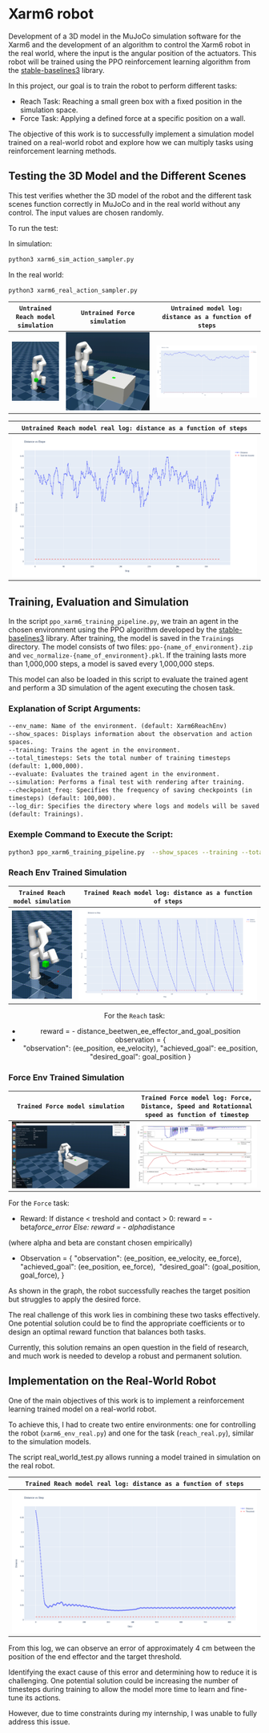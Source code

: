 # Xarm6 robot

Development of a 3D model in the MuJoCo simulation software for the Xarm6 and the development of an algorithm to control the Xarm6 robot in the real world, where the input is the angular position of the actuators. This robot will be trained using the PPO reinforcement learning algorithm from the [stable-baselines3](https://github.com/DLR-RM/stable-baselines3) library. 


In this project, our goal is to train the robot to perform different tasks:

- Reach Task: Reaching a small green box with a fixed position in the simulation space.
- Force Task: Applying a defined force at a specific position on a wall.

The objective of this work is to successfully implement a simulation model trained on a real-world robot and explore how we can multiply tasks using reinforcement learning methods.

## Testing the 3D Model and the Different Scenes

This test verifies whether the 3D model of the robot and the different task scenes function correctly in MuJoCo and in the real world without any control. The input values are chosen randomly.

To run the test:

In simulation:
```bash
python3 xarm6_sim_action_sampler.py 
```
In the real world:
```bash
python3 xarm6_real_action_sampler.py
```

<div align="center">

`Untrained Reach model simulation` | `Untrained Force simulation`| `Untrained model log: distance as a function of steps`|
|:------------------------:|:------------------------:|:------------------------:|
<img src="/Pictures/Xarm6/xarm6_sim_Reach_untrained.gif" alt="" width="230"/> | <img src="/Pictures/Xarm6/xarm6_sim_Force_untrained.gif" alt="" width=""/>| <img src="/Pictures/Xarm6/xarm6_sim_Reach_log_untrained.png" />

</div> 

<div align="center">

`Untrained Reach model real log: distance as a function of steps`|
|:------------------------:|
<img src="/Pictures/Xarm6/xarm6_real_Reach_untrained.png" alt="" width=""/>|

</div>


## Training, Evaluation and Simulation

In the script `ppo_xarm6_training_pipeline.py`, we train an agent in the chosen environment using the PPO algorithm developed by the [stable-baselines3](https://github.com/DLR-RM/stable-baselines3) library. After training, the model is saved in the `Trainings` directory. The model consists of two files: `ppo-{name_of_environment}.zip` and `vec_normalize-{name_of_environment}.pkl`. If the training lasts more than 1,000,000 steps, a model is saved every 1,000,000 steps.

This model can also be loaded in this script to evaluate the trained agent and perform a 3D simulation of the agent executing the chosen task.

### Explanation of Script Arguments:
    
    --env_name: Name of the environment. (default: Xarm6ReachEnv)
    --show_spaces: Displays information about the observation and action spaces.
    --training: Trains the agent in the environment.
    --total_timesteps: Sets the total number of training timesteps (default: 1,000,000).
    --evaluate: Evaluates the trained agent in the environment.
    --simulation: Performs a final test with rendering after training.
    --checkpoint_freq: Specifies the frequency of saving checkpoints (in timesteps) (default: 100,000).
    --log_dir: Specifies the directory where logs and models will be saved (default: Trainings).

### Exemple Command to Execute the Script: 

```bash
python3 ppo_xarm6_training_pipeline.py  --show_spaces --training --total_timesteps 2000000 --evaluate --simulation 
```

### Reach Env Trained Simulation 

<div align="center">

`Trained Reach model simulation`|`Trained Reach model log: distance as a function of steps`|
|:------------------------:|:------------------------:| 
<img src="/Pictures/Xarm6/xarm6_sim_Reach_trained.gif" alt="" width="230"/>| <img src="/Pictures/Xarm6/xarm6_sim_Reach_log_trained.png" />

For the `Reach` task: 

- reward = - distance_beetwen_ee_effector_and_goal_position
- observation = {​  
                    "observation": (ee_position, ee_velocity),​
                    "achieved_goal": ee_position,​
                    "desired_goal": goal_position
                ​}

</div>

### Force Env Trained Simulation

<div align="center">

`Trained Force model simulation`| `Trained Force model log: Force, Distance, Speed and Rotationnal speed as function of timestep`|
|:------------------------:|:------------------------:| 
<img src="/Pictures/Xarm6/xarm6_sim_Force_trained.gif"/>| <img src="/Pictures/Xarm6/xarm6_sim_Force_log_trained.png"/>

</div>

For the `Force` task:

- Reward:   If distance < treshold and contact > 0:​
                reward = - beta*force_error​
            Else:​
                reward = - alpha*distance​

(where alpha and beta are constant chosen empirically)

- Observation = {​
                    "observation": (ee_position, ee_velocity, ee_force),​
                    "achieved_goal": (ee_position, ee_force),  ​
                    "desired_goal": (goal_position, goal_force),​
                }​

As shown in the graph, the robot successfully reaches the target position but struggles to apply the desired force.

The real challenge of this work lies in combining these two tasks effectively. One potential solution could be to find the appropriate coefficients or to design an optimal reward function that balances both tasks.

Currently, this solution remains an open question in the field of research, and much work is needed to develop a robust and permanent solution.

## Implementation on the Real-World Robot

One of the main objectives of this work is to implement a reinforcement learning trained model on a real-world robot.

To achieve this, I had to create two entire environments: one for controlling the robot (`xarm6_env_real.py`) and one for the task (`reach_real.py`), similar to the simulation models.

The script real_world_test.py allows running a model trained in simulation on the real robot.

<div align="center">

`Trained Reach model real log: distance as a function of steps`|
 |:------------------------:|
 <img src="/Pictures/Xarm6/xarm6_real_Reach_log_trained.png" alt="" width=""/>|

</div>

From this log, we can observe an error of approximately 4 cm between the position of the end effector and the target threshold.

Identifying the exact cause of this error and determining how to reduce it is challenging. One potential solution could be increasing the number of timesteps during training to allow the model more time to learn and fine-tune its actions.

However, due to time constraints during my internship, I was unable to fully address this issue.
